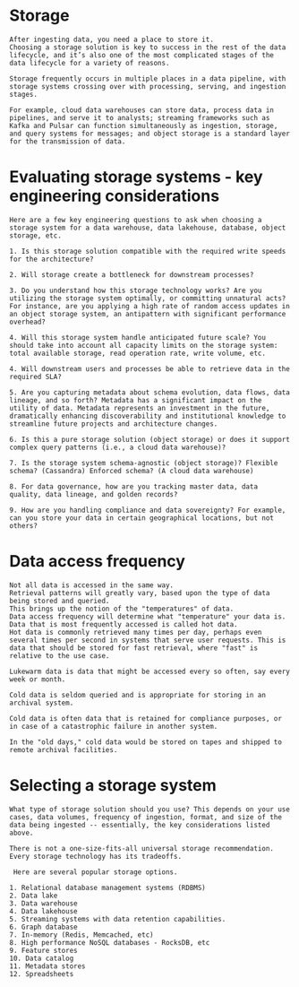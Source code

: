 #   Storage
    After ingesting data, you need a place to store it.
    Choosing a storage solution is key to success in the rest of the data lifecycle, and it’s also one of the most complicated stages of the data lifecycle for a variety of reasons.

    Storage frequently occurs in multiple places in a data pipeline, with storage systems crossing over with processing, serving, and ingestion stages.

    For example, cloud data warehouses can store data, process data in pipelines, and serve it to analysts; streaming frameworks such as Kafka and Pulsar can function simultaneously as ingestion, storage, and query systems for messages; and object storage is a standard layer for the transmission of data.


#   Evaluating storage systems - key engineering considerations

    Here are a few key engineering questions to ask when choosing a storage system for a data warehouse, data lakehouse, database, object storage, etc.

    1. Is this storage solution compatible with the required write speeds for the architecture?

    2. Will storage create a bottleneck for downstream processes?

    3. Do you understand how this storage technology works? Are you utilizing the storage system optimally, or committing unnatural acts? For instance, are you applying a high rate of random access updates in an object storage system, an antipattern with significant performance overhead?

    4. Will this storage system handle anticipated future scale? You should take into account all capacity limits on the storage system: total available storage, read operation rate, write volume, etc.

    4. Will downstream users and processes be able to retrieve data in the required SLA?

    5. Are you capturing metadata about schema evolution, data flows, data lineage, and so forth? Metadata has a significant impact on the utility of data. Metadata represents an investment in the future, dramatically enhancing discoverability and institutional knowledge to streamline future projects and architecture changes.

    6. Is this a pure storage solution (object storage) or does it support complex query patterns (i.e., a cloud data warehouse)?

    7. Is the storage system schema-agnostic (object storage)? Flexible schema? (Cassandra) Enforced schema? (A cloud data warehouse)

    8. For data governance, how are you tracking master data, data quality, data lineage, and golden records?

    9. How are you handling compliance and data sovereignty? For example, can you store your data in certain geographical locations, but not others?


#   Data access frequency

    Not all data is accessed in the same way.
    Retrieval patterns will greatly vary, based upon the type of data being stored and queried.
    This brings up the notion of the "temperatures" of data.
    Data access frequency will determine what "temperature" your data is.
    Data that is most frequently accessed is called hot data.
    Hot data is commonly retrieved many times per day, perhaps even several times per second in systems that serve user requests. This is data that should be stored for fast retrieval, where "fast" is relative to the use case.

    Lukewarm data is data that might be accessed every so often, say every week or month.

    Cold data is seldom queried and is appropriate for storing in an archival system.

    Cold data is often data that is retained for compliance purposes, or in case of a catastrophic failure in another system.

    In the "old days," cold data would be stored on tapes and shipped to remote archival facilities.

#   Selecting a storage system

    What type of storage solution should you use? This depends on your use cases, data volumes, frequency of ingestion, format, and size of the data being ingested -- essentially, the key considerations listed above.

    There is not a one-size-fits-all universal storage recommendation. Every storage technology has its tradeoffs.

     Here are several popular storage options.

    1. Relational database management systems (RDBMS)
    2. Data lake
    3. Data warehouse
    4. Data lakehouse
    5. Streaming systems with data retention capabilities.
    6. Graph database
    7. In-memory (Redis, Memcached, etc)
    8. High performance NoSQL databases - RocksDB, etc
    9. Feature stores
    10. Data catalog
    11. Metadata stores
    12. Spreadsheets
